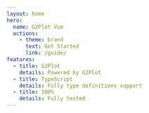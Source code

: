 ```yaml
---
layout: home
hero:
  name: G2Plot Vue
  actions:
    - theme: brand
      text: Get Started
      link: /guide/
features:
  - title: G2Plot
    details: Powered by G2Plot
  - title: TypeScript
    details: Fully type definitions support
  - title: 100%
    details: Fully tested
---
```

